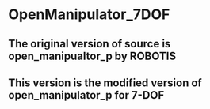 # OpenManipulator_7DOF

## The original version of source is open_manipualtor_p by ROBOTIS
## This version is the modified version of open_manipulator_p for 7-DOF 